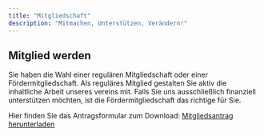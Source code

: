 ```yaml
---
title: "Mitgliedschaft"
description: "Mitmachen, Unterstützen, Verändern!"
---
```

## Mitglied werden
Sie haben die Wahl einer regulären Mitgliedschaft oder einer Fördermitgliedschaft. Als reguläres Mitglied gestalten Sie aktiv die inhaltliche Arbeit unseres vereins mit. Falls Sie uns ausschließlich finanziell unterstützen möchten, ist die Fördermitgliedschaft das richtige für Sie. 

Hier finden Sie das Antragsformular zum Download: [Mitgliedsantrag herunterladen](/downloads/Mitgliedsantrag_Liberale_Maenner.pdf)
